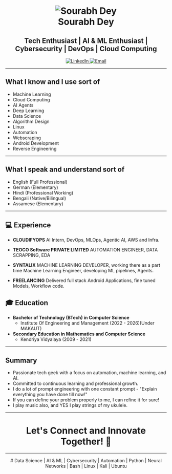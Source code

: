 <!-- Header Section -->
<h1 align="center">
  <img src="https://github.com/CodeRreaper69/Resources/blob/main/sharpen_IMG_20240319_122135_999.png" alt="Sourabh Dey">
  <br>
  Sourabh Dey
</h1>
<h2 align="center">Tech Enthusiast | AI & ML Enthusiast | Cybersecurity | DevOps | Cloud Computing</h2>

<p align="center">
  <a href="https://www.linkedin.com/in/sourabh-dey">
    <img src="https://img.shields.io/badge/LinkedIn-Connect-blue" alt="LinkedIn">
  </a>
  <a href="mailto:deysourabh8981@gmail.com">
    <img src="https://img.shields.io/badge/Email-Me-blue" alt="Email">
  </a>
</p>

---

<!-- skills section -->
## What I know and I use sort of
- Machine Learning
- Cloud Computing 
- AI Agents
- Deep Learning
- Data Science
- Algorithm Design
- Linux
- Automation
- Webscraping
- Android Development
- Reverse Engineering 

---

<!-- languages section -->
## What I speak and understand sort of
- English (Full Professional)
- German (Elementary)
- Hindi (Professional Working)
- Bengali (Native/Bilingual)
- Assamese (Elementary)
---

<!-- Experience Section -->
## 💻 Experience
- **CLOUDIFYOPS**
 AI Intern, DevOps, MLOps, Agentic AI, AWS and Infra.

- **TEOCO Software PRIVATE LIMITED**
  AUTOMATION ENGINEER, DATA SCRAPPING, EDA

- **SYNTALIX**
  MACHINE LEARNING DEVELOPER, working there as a part time Machine Learning Engineer, developing ML pipelines, Agents.

- **FREELANCING**
 Delivered full stack Android Applications, fine tuned Models, Workflow code.

<!-- Education Section -->
## 🎓 Education
- **Bachelor of Technology (BTech) in Computer Science**
  - Institute Of Engineering and Management (2022 - 2026)(Under MAKAUT)
- **Secondary Education in Mathematics and Computer Science**
  - Kendriya Vidyalaya (2009 - 2021)

---

<!-- Summary Section -->
## Summary
- Passionate tech geek with a focus on automation, machine learning, and AI.
- Committed to continuous learning and professional growth.
- I do a lot of prompt engineering with one constant prompt - "Explain everything you have done till now!"
- If you can define your problem properly to me, I can refine it for sure! 
- I play music also, and YES I play strings of my ukulele.
---

<!-- Let's Connect Section -->
<h1 align="center">Let's Connect and Innovate Together! 🚀</h1>

---

<!-- Tags Section -->
<p align="center"># Data Science | AI & ML | Cybersecurity | Automation | Python | Neural Networks | Bash | Linux | Kali | Ubuntu</p>
